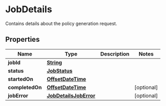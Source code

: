 

# JobDetails

Contains details about the policy generation request.

## Properties

| Name | Type | Description | Notes |
|------------ | ------------- | ------------- | -------------|
|**jobId** | [**String**](String.md) |  |  |
|**status** | [**JobStatus**](JobStatus.md) |  |  |
|**startedOn** | [**OffsetDateTime**](OffsetDateTime.md) |  |  |
|**completedOn** | [**OffsetDateTime**](OffsetDateTime.md) |  |  [optional] |
|**jobError** | [**JobDetailsJobError**](JobDetailsJobError.md) |  |  [optional] |




